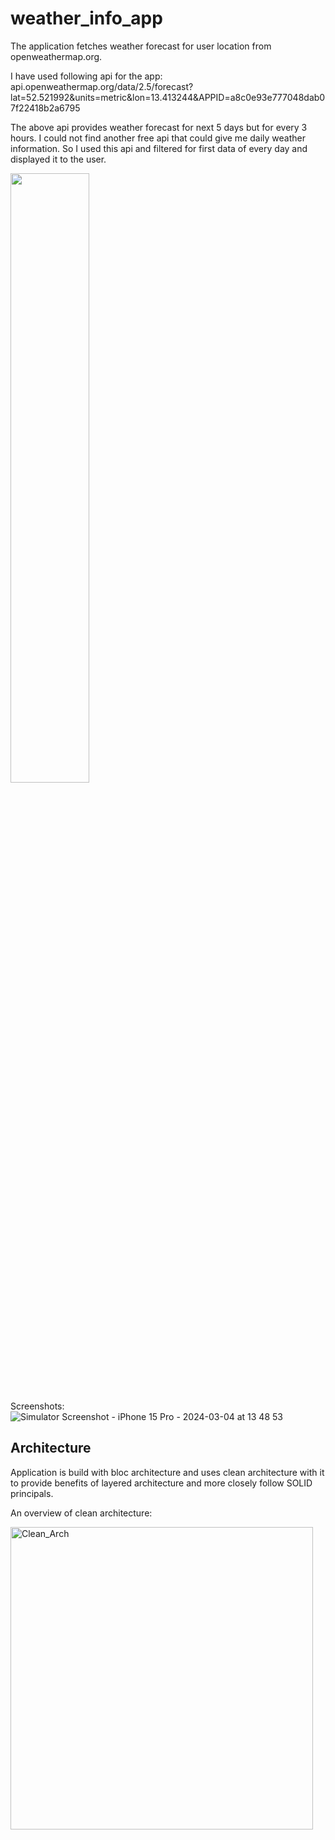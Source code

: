 # weather_info_app

The application fetches weather forecast for user location from openweathermap.org.

I have used following api for the app:
api.openweathermap.org/data/2.5/forecast?lat=52.521992&units=metric&lon=13.413244&APPID=a8c0e93e777048dab07f22418b2a6795

The above api provides weather forecast for next 5 days but for every 3 hours. I could not find another free api that could give me daily weather information.
So I used this api and filtered for first data of every day and displayed it to the user.


<img src="[https://user-images.githubusercontent.com/16319829/81180309-2b51f000-8fee-11ea-8a78-ddfe8c3412a7.png](https://github.com/dearestpankaj/weatherInfo/assets/987922/b23985f6-cda2-49e6-aa08-ad374a6bbabc)" width=50% height=50%>


Screenshots:![Simulator Screenshot - iPhone 15 Pro - 2024-03-04 at 13 48 53](https://github.com/dearestpankaj/weatherInfo/assets/987922/b23985f6-cda2-49e6-aa08-ad374a6bbabc)




## Architecture

Application is build with bloc architecture and uses clean architecture with it to provide benefits of layered architecture and more closely follow SOLID principals.

An overview of clean architecture:

<img width="484" alt="Clean_Arch" src="https://github.com/dearestpankaj/weatherInfo/assets/987922/d340138e-bea2-4eb1-b32b-ad94ea3a3b4f">
